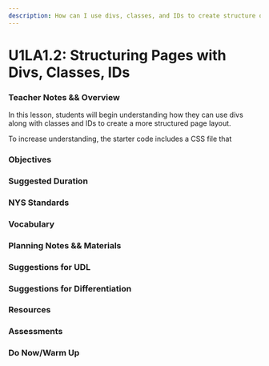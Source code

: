 ```yaml
---
description: How can I use divs, classes, and IDs to create structure on a page?
---
```


# U1LA1.2: Structuring Pages with Divs, Classes, IDs

### Teacher Notes && Overview

In this lesson, students will begin understanding how they can use divs along with classes and IDs to create a more structured page layout.

To increase understanding, the starter code includes a CSS file that&#x20;

### Objectives



### Suggested Duration



### NYS Standards



### Vocabulary



### Planning Notes && Materials



### Suggestions for UDL



### Suggestions for Differentiation



### Resources



### Assessments



### Do Now/Warm Up
